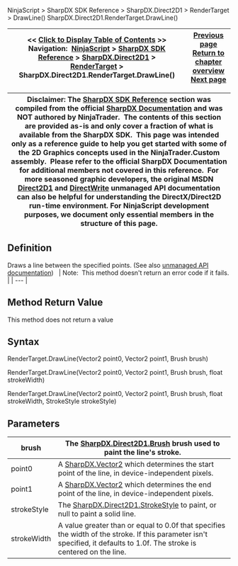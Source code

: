 ﻿
NinjaScript \> SharpDX SDK Reference \> SharpDX.Direct2D1 \> RenderTarget \> DrawLine()
SharpDX.Direct2D1\.RenderTarget.DrawLine()

| \<\< [Click to Display Table of Contents](sharpdx_direct2d1_rendertarget_drawline.md) \>\> **Navigation:**     [NinjaScript](ninjascript.md) \> [SharpDX SDK Reference](sharpdx_sdk_reference.md) \> [SharpDX.Direct2D1](sharpdx_direct2d1.md) \> [RenderTarget](sharpdx_direct2d1_rendertarget.md) \> SharpDX.Direct2D1\.RenderTarget.DrawLine() | [Previous page](sharpdx_direct2d1_rendertarget_drawgeometry.md) [Return to chapter overview](sharpdx_direct2d1_rendertarget.md) [Next page](sharpdx_direct2d1_rendertarget_drawrectangle.md) |
| --- | --- |

| Disclaimer: The [SharpDX SDK Reference](sharpdx_sdk_reference.md) section was compiled from the official [SharpDX Documentation](http://sharpdx.org/) and was NOT authored by NinjaTrader.  The contents of this section are provided as\-is and only cover a fraction of what is available from the SharpDX SDK.  This page was intended only as a reference guide to help you get started with some of the 2D Graphics concepts used in the NinjaTrader.Custom assembly.  Please refer to the official SharpDX Documentation for additional members not covered in this reference.  For more seasoned graphic developers, the original MSDN [Direct2D1](https://msdn.microsoft.com/en-us/library/windows/desktop/dd370990.aspx) and [DirectWrite](https://msdn.microsoft.com/en-us/library/windows/desktop/dd368038.aspx) unmanaged API documentation can also be helpful for understanding the DirectX/Direct2D run\-time environment. For NinjaScript development purposes, we document only essential members in the structure of this page. |
| --- |

## Definition
Draws a line between the specified points.
(See also [unmanaged API documentation](http://msdn.microsoft.com/en-us/library/dd371895.aspx))
 
| Note:  This method doesn't return an error code if it fails. |
| --- |

## Method Return Value
This method does not return a value
 
## Syntax
RenderTarget.DrawLine(Vector2 point0, Vector2 point1, Brush brush)  

RenderTarget.DrawLine(Vector2 point0, Vector2 point1, Brush brush, float strokeWidth)  

RenderTarget.DrawLine(Vector2 point0, Vector2 point1, Brush brush, float strokeWidth, StrokeStyle strokeStyle)
## Parameters
| brush | The [SharpDX.Direct2D1\.Brush](sharpdx_direct2d1_brush.md) brush used to paint the line's stroke. |
| --- | --- |
| point0 | A [SharpDX.Vector2](sharpdx_vector2.md) which determines the start point of the line, in device\-independent pixels. |
| point1 | A [SharpDX.Vector2](sharpdx_vector2.md) which determines the end point of the line, in device\-independent pixels. |
| strokeStyle | The [SharpDX.Direct2D1\.StrokeStyle](sharpdx_direct2d1_strokestyle.md) to paint, or null to paint a solid line. |
| strokeWidth | A value greater than or equal to 0\.0f that specifies the width of the stroke. If this parameter isn't specified, it defaults to 1\.0f. The stroke is centered on the line. |

